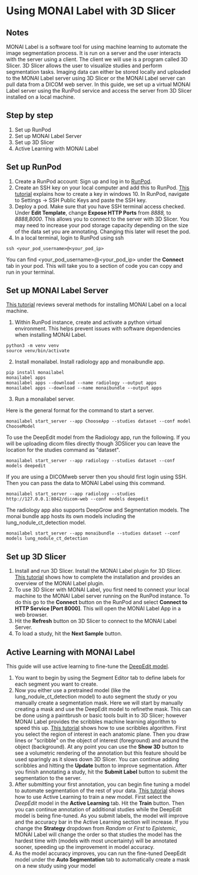 # Using MONAI Label with 3D Slicer
## Notes
MONAI Label is a software tool for using machine learning to automate the image segmentation process. It is run on a server and the user interacts with the server using a client. The client we will use is a program called 3D Slicer. 3D Slicer allows the user to visualize studies and perform segmentation tasks. Imaging data can either be stored locally and uploaded to the MONAI Label server using 3D Slicer or the MONAI Label server can pull data from a DICOM web server. In this guide, we set up a virtual MONAI Label server using the RunPod service and access the server from 3D Slicer installed on a local machine.
## Step by step
1. Set up RunPod
2. Set up MONAI Label Server
3. Set up 3D Slicer
4. Active Learning with MONAI Label
## Set up RunPod
1. Create a RunPod account: Sign up and log in to [RunPod](https://www.runpod.io/).
2. Create an SSH key on your local computer and add this to RunPod. [This tutorial](https://sftptogo.com/blog/how-to-create-ssh-keys-on-windows-10/?gad_source=2&gclid=EAIaIQobChMIypyRk8efhwMVVyvUAR2lyAuDEAAYASAAEgJhG_D_BwE) explains how to create a key in windows 10. In RunPod, navigate to Settings -> SSH Public Keys and paste the SSH key.
3. Deploy a pod. Make sure that you have SSH terminal access checked. Under **Edit Template**, change **Expose HTTP Ports** from _8888,_ to _8888,8000_. This allows you to connect to the server with 3D Slicer. You may need to increase your pod storage capacity depending on the size of the data set you are annotating. Changing this later will reset the pod.
4. In a local terminal, login to RunPod using ssh

```
ssh <your_pod_username>@<your_pod_ip>
```
You can find <your_pod_username>@<your_pod_ip> under the **Connect** tab in your pod. This will take you to a section of code you can copy and run in your terminal.
## Set up MONAI Label Server
[This tutorial](https://www.youtube.com/watch?v=8y1OBQs2wis&list=PLtoSVSQ2XzyD4lc-lAacFBzOdv5Ou-9IA&index=1) reviews several methods for installing MONAI Label on a local machine. 
1. Within RunPod instance, create and activate a python virtual environment. This helps prevent issues with software dependencies when installing MONAI Label.

```
python3 -m venv venv
source venv/bin/activate
```

2. Install monailabel. Install radiology app and monaibundle app.

```
pip install monailabel
monailabel apps
monailabel apps --download --name radiology --output apps
monailabel apps --download --name monaibundle --output apps
```

3. Run a monailabel server.

Here is the general format for the command to start a server.

```
monailabel start_server --app ChooseApp --studies dataset --conf model ChooseModel
```

To use the DeepEdit model from the Radiology app, run the following. If you will be uploading dicom files directly though 3DSlicer you can leave the location for the studies command as "dataset". 

```
monailabel start_server --app radiology --studies dataset --conf models deepedit
```

If you are using a DICOMweb server then you should first login using SSH. Then you can pass the data to MONAI Label using this command.

```
monailabel start_server --app radiology --studies http://127.0.0.1:8042/dicom-web --conf models deepedit
```

The radiology app also supports DeepGrow and Segmentation models. The monai bundle app hosts its own models including the lung_nodule_ct_detection model.

```
monailabel start_server --app monaibundle --studies dataset --conf models lung_nodule_ct_detection
```

## Set up 3D Slicer
1. Install and run 3D Slicer. Install the MONAI Label plugin for 3D Slicer. [This tutorial](https://www.youtube.com/watch?v=KjwuFx0pTXU&list=PLtoSVSQ2XzyD4lc-lAacFBzOdv5Ou-9IA&index=2) shows how to complete the installation and provides an overview of the MONAI Label plugin.
3. To use 3D Slicer with MONAI Label, you first need to connect your local machine to the MONAI Label server running on the RunPod instance. To do this go to the **Connect** button on the RunPod and select **Connect to HTTP Service [Port 8000]**. This will open the MONAI Label App in a web browser.
4. Hit the **Refresh** button on 3D Slicer to connect to the MONAI Label Server.
5. To load a study, hit the **Next Sample** button.
## Active Learning with MONAI Label
This guide will use active learning to fine-tune the [DeepEdit model](https://arxiv.org/pdf/2305.10655). 
1. You want to begin by using the Segment Editor tab to define labels for each segment you want to create. 
2. Now you either use a pretrained model (like the lung_nodule_ct_detection model) to auto segment the study or you manually create a segmentation mask. Here we will start by manually creating a mask and use the DeepEdit model to refinethe mask. This can be done using a paintbrush or basic tools built in to 3D Slicer; however MONAI Label provides the scribbles machine learning algorithm to speed this up. [This tutorial](https://www.youtube.com/watch?v=Wxmo7MVc7hI&list=PLtoSVSQ2XzyD4lc-lAacFBzOdv5Ou-9IA&index=4) shows how to use scribbles algorithm. First you select the region of interest in each anatomic plane. Then you draw lines or "scribble" on the object of interest (foreground) and around the object (background). At any point you can use the **Show 3D** button to see a volumetric rendering of the annotation but this feature should be used sparingly as it slows down 3D Slicer. You can continue adding scribbles and hitting the **Update** button to improve segmentation. After you finish annotating a study, hit the **Submit Label** button to submit the segmentation to the server.
3. After submitting your first annotation, you can begin fine tuning a model to automate segmentation of the rest of your data. [This tutorial](https://www.youtube.com/watch?v=3HTh2dqZqew&list=PLtoSVSQ2XzyD4lc-lAacFBzOdv5Ou-9IA&index=3) shows how to use Active Learning to train a new model. First select the _DeepEdit_ model in the **Active Learning** tab. Hit the **Train** button. Then you can continue annotation of additional studies while the DeepEdit model is being fine-tuned. As you submit labels, the model will improve and the accuracy bar in the Active Learning section will increase. If you change the **Strategy** dropdown from _Random_ or _First_ to _Epistemic_, MONAI Label will change the order so that studies the model has the hardest time with (models with most uncertainty) will be annotated sooner, speeding up the improvement in model accuracy.
4. As the model accuracy improves, you can run the fine-tuned DeepEdit model under the **Auto Segmentation** tab to automatically create a mask on a new study using your model 
